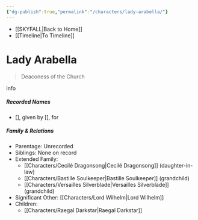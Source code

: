 ```yaml
---
{"dg-publish":true,"permalink":"/characters/lady-arabella/"}
---
```


- [[SKYFALL\|Back to Home]]
- [[Timeline\|To Timeline]]

# Lady Arabella
>Deaconess of the Church

info

##### Recorded Names
- [], given by [], for 

##### Family & Relations
- Parentage: Unrecorded
- Siblings: None on record
- Extended Family:
	- [[Characters/Cecilé Dragonsong\|Cecilé Dragonsong]] (daughter-in-law)
	- [[Characters/Bastille Soulkeeper\|Bastille Soulkeeper]] (grandchild)
	- [[Characters/Versailles Silverblade\|Versailles Silverblade]] (grandchild)
- Significant Other: [[Characters/Lord Wilhelm\|Lord Wilhelm]]
- Children:
	- [[Characters/Raegal Darkstar\|Raegal Darkstar]]